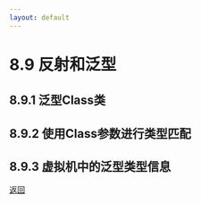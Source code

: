 ```yaml
---
layout: default
---
```


# 8.9 反射和泛型
## 8.9.1 泛型Class类  
## 8.9.2 使用Class<T>参数进行类型匹配  
## 8.9.3 虚拟机中的泛型类型信息  

[返回](./menu)